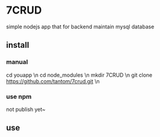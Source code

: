 7CRUD
================================
simple nodejs app that for backend maintain mysql database

install
--------------
### manual
cd youapp \n
cd node_modules \n
mkdir 7CRUD \n
git clone https://github.com/tantom/7crud.git \n

### use npm
not publish yet~

use
-------------


